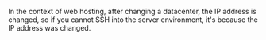 In the context of web hosting, after changing a datacenter, the IP address is changed, so if you cannot SSH into the server environment, it's because the IP address was changed.

